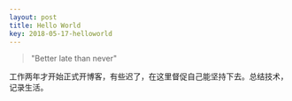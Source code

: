 ```yaml
---
layout: post
title: Hello World
key: 2018-05-17-helloworld
---
```


> "Better late than never"

<!--more-->

工作两年才开始正式开博客，有些迟了，在这里督促自己能坚持下去。总结技术，记录生活。